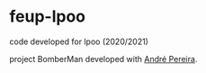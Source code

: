 # feup-lpoo

code developed for lpoo (2020/2021)

project BomberMan developed with [André Pereira](https://github.com/Andrepereira2001).
